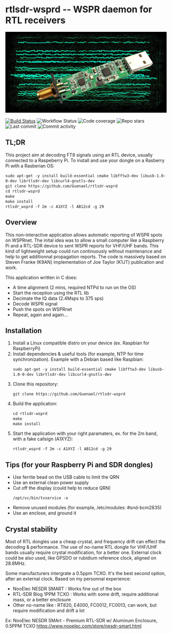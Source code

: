 # rtlsdr-wsprd -- WSPR daemon for RTL receivers

[![rtlsdr-wsprd!](art/rtlsdr-wsprd-web.jpg)](art/)

[![Build Status](https://github.com/Guenael/rtlsdr-wsprd/workflows/.github/workflows/codeql-analysis.yml/badge.svg)](https://github.com/Guenael/rtlsdr-wsprd/actions/CI)
![Workflow Status](https://img.shields.io/github/workflow/status/Guenael/rtlsdr-wsprd/CI)
![Code coverage](https://img.shields.io/gitlab/coverage/Guenael/rtlsdr-wsprd/master)
![Repo stars](https://img.shields.io/github/stars/Guenael/rtlsdr-wsprd?style=social)
![Last commit](https://img.shields.io/github/last-commit/Guenael/rtlsdr-wsprd)
![Commit activity](https://img.shields.io/github/commit-activity/m/Guenael/rtlsdr-wsprd)


## TL;DR

This project aim at decoding FT8 signals using an RTL device, usually connected to a Raspeberry Pi.
To install and use your dongle on a Rasberry Pi with a Rasberian OS:

```
sudo apt-get -y install build-essential cmake libfftw3-dev libusb-1.0-0-dev librtlsdr-dev libcurl4-gnutls-dev
git clone https://github.com/Guenael/rtlsdr-wsprd
cd rtlsdr-wsprd
make
make install
rtlsdr_wsprd -f 2m -c A1XYZ -l AB12cd -g 29
```

## Overview

This non-interactive application allows automatic reporting of WSPR spots on WSPRnet. The inital idea was to allow a small computer like a Raspberry Pi and a RTL-SDR device to sent WSPR reports for VHF/UHF bands. This kind of lightweight setup could run continuously without maintenance and help to get additionnal propagation reports. The code is massively based on Steven Franke (K9AN) implementation of Joe Taylor (K1JT) publication and work.

This application written in C does:

- A time alignment (2 mins, required NTPd to run on the OS)
- Start the reception using the RTL lib
- Decimate the IQ data (2.4Msps to 375 sps)
- Decode WSPR signal
- Push the spots on WSPRnet
- Repeat, again and again...


## Installation

  1. Install a Linux compatible distro on your device (ex. Raspbian for RaspberryPi)
  1. Install dependencies & useful tools (for example, NTP for time synchronization). Example with a Debian based like Raspbian:
     ```
     sudo apt-get -y install build-essential cmake libfftw3-dev libusb-1.0-0-dev librtlsdr-dev libcurl4-gnutls-dev
     ```
  1. Clone this repository:
     ```
     git clone https://github.com/Guenael/rtlsdr-wsprd
     ```
  1. Build the application:
     ```
     cd rtlsdr-wsprd
     make
     make install
     ```
  1. Start the application with your right paramaters, ex. for the 2m band, with a fake callsign (A1XYZ):
     ```
     rtlsdr_wsprd -f 2m -c A1XYZ -l AB12cd -g 29
     ```

## Tips (for your Raspberry Pi and SDR dongles)

  - Use ferrite bead on the USB cable to limit the QRN
  - Use an external clean power supply
  - Cut off the display (could help to reduce QRN)
    ```
    /opt/vc/bin/tvservice -o
    ```
  - Remove unused modules (for example, /etc/modules: #snd-bcm2835)
  - Use an enclose, and ground it


## Crystal stability

Most of RTL dongles use a cheap crystal, and frequency drift can effect the decoding & performance. The use of no-name RTL dongle for VHF/UHF bands usually require crystal modification, for a better one. External clock could be also used, like GPSDO or rubidium reference clock, aligned on 28.8MHz.

Some manufacturers intergrate a 0.5ppm TCXO. It's the best second option, after an external clock. Based on my personnal experience:

- NooElec NESDR SMART : Works fine out of the box
- RTL-SDR Blog 1PPM TCXO : Works with some drift, require additional mass, or a better enclosure
- Other no-name like : RT820, E4000, FC0012, FC0013, can work, but require modification and drift a lot

Ex: NooElec NESDR SMArt - Premium RTL-SDR w/ Aluminum Enclosure, 0.5PPM TCXO
https://www.nooelec.com/store/nesdr-smart.html
